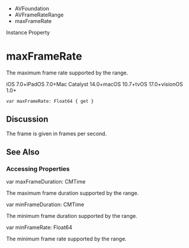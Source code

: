 

- AVFoundation
- AVFrameRateRange
-  maxFrameRate 

Instance Property

# maxFrameRate

The maximum frame rate supported by the range.

iOS 7.0+iPadOS 7.0+Mac Catalyst 14.0+macOS 10.7+tvOS 17.0+visionOS 1.0+

``` source
var maxFrameRate: Float64 { get }
```

## Discussion

The frame is given in frames per second.

## See Also

### Accessing Properties

var maxFrameDuration: CMTime

The maximum frame duration supported by the range.

var minFrameDuration: CMTime

The minimum frame duration supported by the range.

var minFrameRate: Float64

The minimum frame rate supported by the range.


